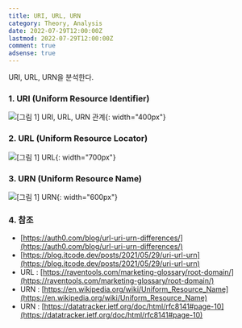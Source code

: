 ```yaml
---
title: URI, URL, URN
category: Theory, Analysis
date: 2022-07-29T12:00:00Z
lastmod: 2022-07-29T12:00:00Z
comment: true
adsense: true
---
```


URI, URL, URN을 분석한다.

### 1. URI (Uniform Resource Identifier)

![[그림 1] URI, URL, URN 관계]({{site.baseurl}}/images/theory_analysis/URI_URL_URN/URI_URL_URN.PNG){: width="400px"}

### 2. URL (Uniform Resource Locator)

![[그림 1] URL]({{site.baseurl}}/images/theory_analysis/URI_URL_URN/URL.PNG){: width="700px"}

### 3. URN (Uniform Resource Name)

![[그림 1] URN]({{site.baseurl}}/images/theory_analysis/URI_URL_URN/URN.PNG){: width="600px"}

### 4. 참조

* [https://auth0.com/blog/url-uri-urn-differences/](https://auth0.com/blog/url-uri-urn-differences/)
* [https://blog.itcode.dev/posts/2021/05/29/uri-url-urn](https://blog.itcode.dev/posts/2021/05/29/uri-url-urn)
* URL : [https://raventools.com/marketing-glossary/root-domain/](https://raventools.com/marketing-glossary/root-domain/)
* URN : [https://en.wikipedia.org/wiki/Uniform_Resource_Name](https://en.wikipedia.org/wiki/Uniform_Resource_Name)
* URN : [https://datatracker.ietf.org/doc/html/rfc8141#page-10](https://datatracker.ietf.org/doc/html/rfc8141#page-10)